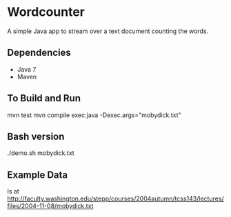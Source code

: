 Wordcounter
===========

A simple Java app to stream over a text document counting the words.


Dependencies
------------
* Java 7
* Maven

To Build and Run
----------------
mvn test
mvn compile exec:java -Dexec.args="mobydick.txt"

Bash version
------------
./demo.sh mobydick.txt


Example Data
------------
Is at http://faculty.washington.edu/stepp/courses/2004autumn/tcss143/lectures/files/2004-11-08/mobydick.txt

